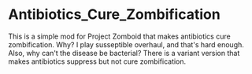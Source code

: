 # Antibiotics_Cure_Zombification
This is a simple mod for Project Zomboid that makes antibiotics cure zombification. Why? I play susseptible overhaul, and that's hard enough. Also, why can't the disease be bacterial? There is a variant version that makes antibiotics suppress but not cure zombification. 

